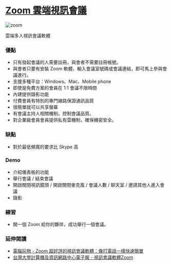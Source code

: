 # [Zoom 雲端視訊會議](https://zoomnow.net/)

![zoom](https://zoomnow.net/images/zoom_tw_logoRGB.png)

雲端多人視訊會議軟體

### 優點

* 只有發起會議的人需要註冊，與會者不需要註冊帳號。
* 與會者只要有安裝 Zoom 軟體，輸入會議室號碼或會議連結，即可馬上參與會議進行。
* 支援多種平台：Windows、Mac、Mobile phone
* 即使是免費方案的會員在 1:1 會議不限時間
* 內建提供錄影功能
* 付費會員有特別的專門線路保證通訊品質
* 很簡單就可以共享螢幕
* 有會議主持人相關機制，控制會議品質。
* 對企業級會員會員提供私有雲機制，確保機密安全。

### 缺點

* 對於最低頻寬的要求比 Skype 高

### Demo

* 介紹儀表板的功能
* 舉行會議 / 結束會議
* 開啟關閉視訊鏡頭 / 開啟關閉麥克風 / 會議人數 / 聊天室 / 邀請其他人進入會議
* 錄影

### 練習

* 開一個 Zoom 給你的夥伴，成功舉行一個會議。

### 延伸閱讀

* [電腦玩物 - Zoom 超好評的視訊會議軟體：像打電話一樣快速簡單](http://www.playpcesor.com/2015/02/zoom.html)
* [台灣大學計算機及資訊網路中心電子報 - 視訊會議軟體Zoom](http://www.cc.ntu.edu.tw/chinese/epaper/0033/20150620_3306.html)

<!-- Skype 原本的建構機制是 p2p，而 Zoom 原本的機制就是設計為會議形態 -->
